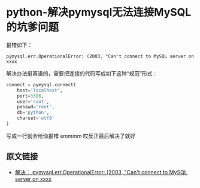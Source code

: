 # python-解决pymysql无法连接MySQL的坑爹问题

报错如下：
```
pymysql.err.OperationalError: (2003, "Can't connect to MySQL server on xxxx
```

解决办法挺离谱的，需要把连接的代码写成如下这种“规范”形式：
```python
connect = pymysql.connect(
    host='localhost',
    port=3306,
    user='root',
    passwd='root',
    db='python',
    charset='utf8'
)
```

写成一行就会给你报错 emmmm 哎反正最后解决了就好

## 原文链接
* [解决： pymysql.err.OperationalError: (2003, "Can't connect to MySQL server on xxxx](https://blog.csdn.net/qq_29750461/article/details/80484182)
